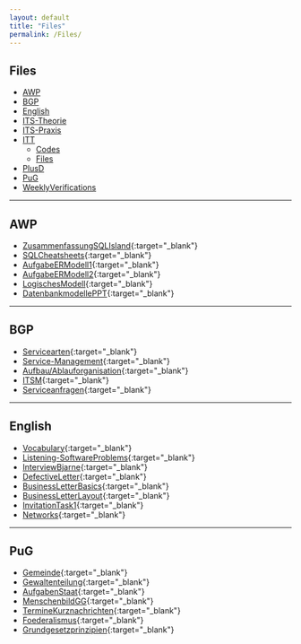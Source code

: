 ```yaml
---
layout: default
title: "Files"
permalink: /Files/
---
```


## Files

- [AWP](#awp)
- [BGP](#bgp)
- [English](#english)
- [ITS-Theorie](#its-theorie)
- [ITS-Praxis](#its-praxis)
- [ITT](#itt)
  - [Codes](#codes)
  - [Files](#files)
- [PlusD](#plusd)
- [PuG](#pug)
- [WeeklyVerifications](#weeklyverifications)

---

## AWP

- [ZusammenfassungSQLIsland](../IF11C/AWP/Files/ZusammenfassungSQLIsland.pdf){:target="_blank"}
- [SQLCheatsheets](../IF11C/AWP/Files/SQLCheatsheet.pdf){:target="_blank"}
- [AufgabeERModell1](../IF11C/AWP/Files/Aufgabe1ERModell.pdf){:target="_blank"}
- [AufgabeERModell2](../IF11C/AWP/Files/Aufgabe2ERModell.pdf){:target="_blank"}
- [LogischesModell](../IF11C/AWP/Files/LogischesModell.pdf){:target="_blank"}
- [DatenbankmodellePPT](../IF11C/AWP/Files/Datenbankmodell.pptx){:target="_blank"}

---

## BGP

- [Servicearten](../IF11C/BGP/Files/Servicearten.pdf){:target="_blank"}
- [Service-Management](../IF11C/BGP/Files/ServiceManagement.pdf){:target="_blank"}
- [Aufbau/Ablauforganisation](../IF11C/BGP/Files/AufbauAblauforanisation.pdf){:target="_blank"}
- [ITSM](../IF11C/BGP/Files/LS03_ITSM.pdf){:target="_blank"}
- [Serviceanfragen](../IF11C/BGP/Files/LS04_Serviceanfragen.pdf){:target="_blank"}

---

## English

- [Vocabulary](../IF11C/Englisch/Files/Vocabulary.pdf){:target="_blank"}
- [Listening-SoftwareProblems](../IF11C/Englisch/Files/ListeningSoftware.pdf){:target="_blank"}
- [InterviewBjarne](../IF11C/Englisch/Files/InterviewBjarne.pdf){:target="_blank"}
- [DefectiveLetter](../IF11C/Englisch/Files/DefectiveLetter.pdf){:target="_blank"}
- [BusinessLetterBasics](../IF11C/Englisch/Files/BusinessLetterBasics.pdf){:target="_blank"}
- [BusinessLetterLayout](../IF11C/Englisch/Files/LetterLayout.pdf){:target="_blank"}
- [InvitationTask1](../IF11C/Englisch/Files/invitationTask1.pdf){:target="_blank"}
- [Networks](../IF11C/Englisch/Files/Networks_1-5.pdf){:target="_blank"}

---

## PuG

- [Gemeinde](../IF11C/PuG/Files/AB_SK11_Gemeinde.pdf){:target="_blank"}
- [Gewaltenteilung](../IF11C/PuG/Files/AB_SK11_Gewaltenteilung.pdf){:target="_blank"}
- [AufgabenStaat](../IF11C/PuG/Files/Aufgaben_des_Staats__AB.pdf){:target="_blank"}
- [MenschenbildGG](../IF11C/PuG/Files/MenschenbildGG.pdf){:target="_blank"}
- [TermineKurznachrichten](../IF11C/PuG/Files/TermineKurznachrichten.pdf){:target="_blank"}
- [Foederalismus](../IF11C/PuG/Files/Foederalismus.pdf){:target="_blank"}
- [Grundgesetzprinzipien](../IF11C/PuG/Files/Grundgesetzprinzipien.pdf){:target="_blank"}
